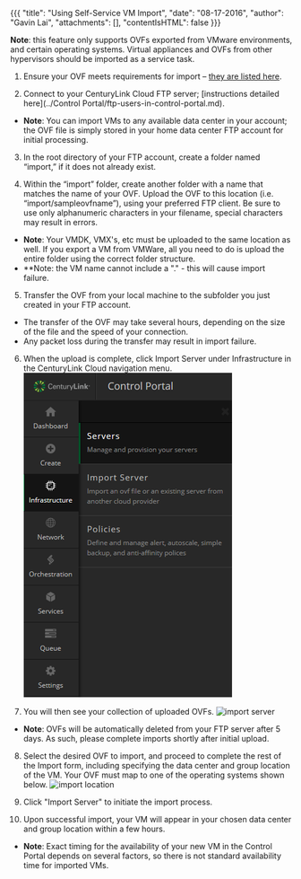 {{{
  "title": "Using Self-Service VM Import",
  "date": "08-17-2016",
  "author": "Gavin Lai",
  "attachments": [],
  "contentIsHTML": false
}}}

**Note**: this feature only supports OVFs exported from VMware environments, and certain operating systems. Virtual appliances and OVFs from other hypervisors should be imported as a service task.

1. Ensure your OVF meets requirements for import – [they are listed here](../service-tasks/best-practices-and-preparation-for-a-virtual-machineovfova-import.md).

2. Connect to your CenturyLink Cloud FTP server; [instructions detailed here](../Control Portal/ftp-users-in-control-portal.md).
  * **Note**: You can import VMs to any available data center in your account; the OVF file is simply stored in your home data center FTP account for initial processing.

3. In the root directory of your FTP account, create a folder named “import,” if it does not already exist.

4. Within the “import” folder, create another folder with a name that matches the name of your OVF.  Upload the OVF to this location (i.e. “import/sampleovfname”), using your preferred FTP client. Be sure to use only alphanumeric characters in your filename, special characters may result in errors.
  * **Note**: Your VMDK, VMX's, etc must be uploaded to the same location as well. If you export a VM from VMWare, all you need to do is upload the entire folder using the correct folder structure.
  * **Note: the VM name cannot include a "." - this will cause import failure.

5. Transfer the OVF from your local machine to the subfolder you just created in your FTP account.
  * The transfer of the OVF may take several hours, depending on the size of the file and the speed of your connection.
  * Any packet loss during the transfer may result in import failure.

6. When the upload is complete, click Import Server under Infrastructure in the CenturyLink Cloud navigation menu.
  ![menu](../images/portal/portal-import-server.png)

7. You will then see your collection of uploaded OVFs.
  ![import server](https://t3n.zendesk.com/attachments/token/uvYOmyt2Jd2E3ASHrSvrtwUpG/?name=VM_Import.png)
  * **Note**: OVFs will be automatically deleted from your FTP server after 5 days.  As such, please complete imports shortly after initial upload.

8. Select the desired OVF to import, and proceed to complete the rest of the Import form, including specifying the data center and group location of the VM. Your OVF must map to one of the operating systems shown below.
![import location](https://t3n.zendesk.com/attachments/token/HfKE7C1T1I2uTYwjLYeNO3GWJ/?name=Screen+Shot+2015-02-04+at+7.43.53+AM.png)

9. Click "Import Server" to initiate the import process.

10. Upon successful import, your VM will appear in your chosen data center and group location within a few hours.
  * **Note**: Exact timing for the availability of your new VM in the Control Portal depends on several factors, so there is not standard availability time for imported VMs.
